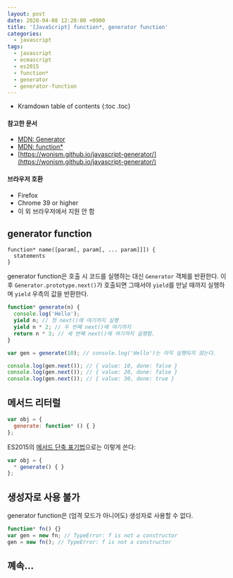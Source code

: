 ```yaml
---
layout: post
date: 2020-04-08 12:28:00 +0900
title: '[JavaScript] function*, generator function'
categories:
  - javascript
tags:
  - javascript
  - ecmascript
  - es2015
  - function*
  - generator
  - generator-function
---
```


* Kramdown table of contents
{:toc .toc}

#### 참고한 문서

- [MDN: Generator](https://developer.mozilla.org/ko/docs/Web/JavaScript/Reference/Global_Objects/Generator)
- [MDN: function\*](https://developer.mozilla.org/ko/docs/Web/JavaScript/Reference/Statements/function*)
- [https://wonism.github.io/javascript-generator/](https://wonism.github.io/javascript-generator/)

#### 브라우저 호환

- Firefox
- Chrome 39 or higher
- 이 외 브라우저에서 지원 안 함

## generator function

```
function* name([param[, param[, ... param]]]) {
  statements
}
```

generator function은 호출 시 코드를 실행하는 대신 `Generator` 객체를 반환한다. 이후 `Generator.prototype.next()`가 호출되면 그때서야 `yield`를 만날 때까지 실행하며 `yield` 우측의 값을 반환한다.

```js
function* generate(n) {
  console.log('Hello');
  yield n; // 첫 next()에 여기까지 실행
  yield n * 2; // 두 번째 next()에 여기까지
  return n * 3; // 세 번째 next()에 여기까지 실행함.
}

var gen = generate(10); // console.log('Hello')는 아직 실행되지 않는다.

console.log(gen.next()); // { value: 10, done: false }
console.log(gen.next()); // { value: 20, done: false }
console.log(gen.next()); // { value: 30, done: true }
```

## 메서드 리터럴

```js
var obj = {
  generate: function* () { }
};
```

ES2015의 [메서드 단축 표기법](https://developer.mozilla.org/ko/docs/Web/JavaScript/Reference/Operators/Object_initializer#메서드_정의)으로는 이렇게 쓴다:

```js
var obj = {
  * generate() { }
};
```

## 생성자로 사용 불가

generator function은 (엄격 모드가 아니어도) 생성자로 사용할 수 없다.

```js
function* fn() {}
var gen = new fn; // TypeError: f is not a constructor
gen = new fn(); // TypeError: f is not a constructor
```

## 꼐속...
